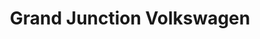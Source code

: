 ---
title: "Grand Junction Volkswagen"
url: /grand-junction/grand-junction-volkswagen/
shop: car
---
